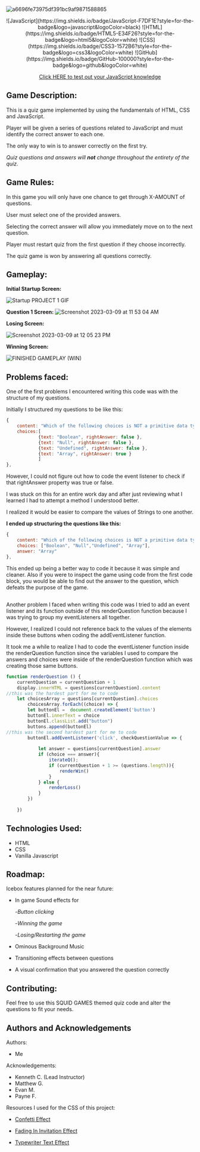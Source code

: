 ![a6696fe73975df391bc9af9871588865](https://user-images.githubusercontent.com/107282884/224126307-ecb20668-dc32-43a3-b502-032377383f9f.png)

<div align = "center">
![JavaScript](https://img.shields.io/badge/JavaScript-F7DF1E?style=for-the-badge&logo=javascript&logoColor=black)
![HTML](https://img.shields.io/badge/HTML5-E34F26?style=for-the-badge&logo=html5&logoColor=white)
![CSS](https://img.shields.io/badge/CSS3-1572B6?style=for-the-badge&logo=css3&logoColor=white)
![GitHub](https://img.shields.io/badge/GitHub-100000?style=for-the-badge&logo=github&logoColor=white)

[Click HERE to test out your JavaScript knowledge](https://justinnavarr0-ga.github.io/Quizzicle/)

</div>

## **Game Description:**

This is a quiz game implemented by using the fundamentals of HTML, CSS and JavaScript.

Player will be given a series of questions related to JavaScript and must identify the correct answer to each one. 

The only way to win is to answer correctly on the first try.

*Quiz questions and answers will **not** change throughout the entirety of the quiz.*

## **Game Rules:**

 In this game you will only have one chance to get through X-AMOUNT of questions.
 
 User must select one of the provided answers. 

 Selecting the correct answer will allow you immediately move on to the next question. 

 Player must restart quiz from the first question if they choose incorrectly. 

 The quiz game is won by answering all questions correctly.

 ## Gameplay: 
 
 **Initial Startup Screen:**
 
 ![Startup PROJECT 1 GIF](https://user-images.githubusercontent.com/107282884/224135780-5098a53a-aa7e-4529-a760-44ba5763ad3a.gif)
 
 **Question 1 Screen:**
 ![Screenshot 2023-03-09 at 11 53 04 AM](https://user-images.githubusercontent.com/107282884/224142612-2ad23e42-c520-4897-a3b1-4d2330ffd8d7.png)


**Losing Screen:**

![Screenshot 2023-03-09 at 12 05 23 PM](https://user-images.githubusercontent.com/107282884/224142105-c8fd7562-64fc-45be-a508-15517a9aebd3.png)

**Winning Screen:**

 ![FINISHED GAMEPLAY (WIN)](https://user-images.githubusercontent.com/107282884/224140573-1fcdec76-b9b3-490d-b2bd-4dd76b4c42c4.gif)

## Problems faced:

One of the first problems I encountered writing this code was with the structure of my questions. 

Initially I structured my questions to be like this:

```js
{
    content: "Which of the following choices is NOT a primitive data type?",
    choices:[
            {text: "Boolean", rightAnswer: false }, 
            {text: "Null", rightAnswer: false },
            {text: "Undefined", rightAnswer: false },
            {text: "Array", rightAnswer: true }
            ]
},
```

However, I could not figure out how to code the event listener to check if that rightAnswer property was true or false. 

I was stuck on this for an entire work day and after just reviewing what I learned I had to attempt a method I understood better.

I realized it would be easier to compare the values of Strings to one another. 

**I ended up structuring the questions like this:**

```js
{
    content: "Which of the following choices is NOT a primitive data type?",
    choices: ["Boolean", "Null","Undefined", "Array"],
    answer: "Array"
},
```

This ended up being a better way to code it because it was simple and cleaner. Also if you were to inspect the game using code from the first code block, you would be able to find out the answer to the question, which defeats the purpose of the game.

## 

Another problem I faced when writing this code was I tried to add an event listener and its function outside of this renderQuestion function because I was trying to group my eventListeners all together.

However, I realized I could not reference back to the values of the elements inside these buttons when coding the addEventListener function. 

It took me a while to realize I had to code the eventListener function inside the  renderQuestion function since the variables I used to compare the answers and choices were inside of the renderQuestion function which was creating those same buttons.  

```js
function renderQuestion () {
    currentQuestion = currentQuestion + 1
    display.innerHTML = questions[currentQuestion].content
//this was the hardest part for me to code
    let choicesArray = questions[currentQuestion].choices
        choicesArray.forEach((choice) => {
        let buttonEl =  document.createElement('button')
        buttonEl.innerText = choice
        buttonEl.classList.add("button")
        buttons.append(buttonEl)
//this was the second hardest part for me to code
        buttonEl.addEventListener('click', checkQuestionValue => {
            
            let answer = questions[currentQuestion].answer
            if (choice === answer){
                iterateQ();
                if (currentQuestion + 1 >= (questions.length)){
                    renderWin()
                }
            } else {
                renderLoss()
            }
        })
        
    })
```

## Technologies Used:
- HTML
- CSS
- Vanilla Javascript

## **Roadmap:**


Icebox features planned for the near future:

- In game Sound effects for 
     
    -_Button clicking_

    -_Winning the game_

    -_Losing/Restarting the game_

- Ominous Background Music 
- Transitioning effects between questions
- A visual confirmation that you answered the question correctly

## Contributing:

Feel free to use this SQUID GAMES themed quiz code and alter the questions to fit your needs. 

## Authors and Acknowledgements

Authors:

- Me

Acknowledgements: 
- Kenneth C. (Lead Instructor)
- Matthew G. 
- Evan M.
- Payne F.


Resources I used for the CSS of this project:

- [Confetti Effect](https://discourse.webflow.com/t/add-falling-confetti-with-css/103687)

- [Fading In Invitation Effect](https://www.geeksforgeeks.org/how-to-create-fade-in-effect-on-page-load-using-css/ )

- [Typewriter Text Effect](https://css-tricks.com/snippets/css/typewriter-effect/)

##
